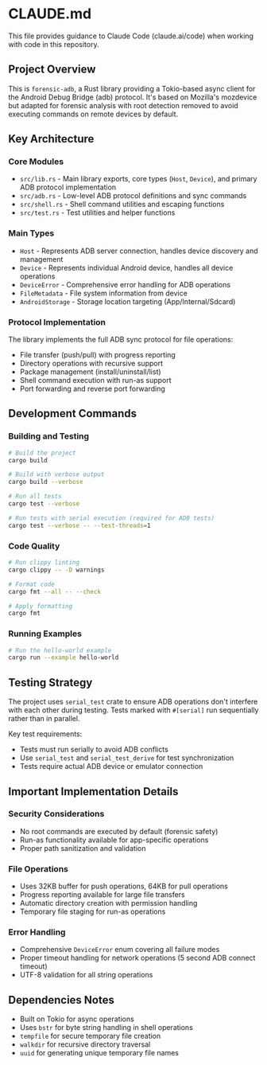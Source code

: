 # CLAUDE.md

This file provides guidance to Claude Code (claude.ai/code) when working with code in this repository.

## Project Overview

This is `forensic-adb`, a Rust library providing a Tokio-based async client for the Android Debug Bridge (adb) protocol. It's based on Mozilla's mozdevice but adapted for forensic analysis with root detection removed to avoid executing commands on remote devices by default.

## Key Architecture

### Core Modules
- `src/lib.rs` - Main library exports, core types (`Host`, `Device`), and primary ADB protocol implementation
- `src/adb.rs` - Low-level ADB protocol definitions and sync commands  
- `src/shell.rs` - Shell command utilities and escaping functions
- `src/test.rs` - Test utilities and helper functions

### Main Types
- `Host` - Represents ADB server connection, handles device discovery and management
- `Device` - Represents individual Android device, handles all device operations
- `DeviceError` - Comprehensive error handling for ADB operations
- `FileMetadata` - File system information from device
- `AndroidStorage` - Storage location targeting (App/Internal/Sdcard)

### Protocol Implementation
The library implements the full ADB sync protocol for file operations:
- File transfer (push/pull) with progress reporting
- Directory operations with recursive support
- Package management (install/uninstall/list)
- Shell command execution with run-as support
- Port forwarding and reverse port forwarding

## Development Commands

### Building and Testing
```bash
# Build the project
cargo build

# Build with verbose output  
cargo build --verbose

# Run all tests
cargo test --verbose

# Run tests with serial execution (required for ADB tests)
cargo test --verbose -- --test-threads=1
```

### Code Quality
```bash
# Run clippy linting
cargo clippy -- -D warnings

# Format code
cargo fmt --all -- --check

# Apply formatting
cargo fmt
```

### Running Examples
```bash
# Run the hello-world example
cargo run --example hello-world
```

## Testing Strategy

The project uses `serial_test` crate to ensure ADB operations don't interfere with each other during testing. Tests marked with `#[serial]` run sequentially rather than in parallel.

Key test requirements:
- Tests must run serially to avoid ADB conflicts
- Use `serial_test` and `serial_test_derive` for test synchronization
- Tests require actual ADB device or emulator connection

## Important Implementation Details

### Security Considerations
- No root commands are executed by default (forensic safety)
- Run-as functionality available for app-specific operations  
- Proper path sanitization and validation

### File Operations
- Uses 32KB buffer for push operations, 64KB for pull operations
- Progress reporting available for large file transfers
- Automatic directory creation with permission handling
- Temporary file staging for run-as operations

### Error Handling
- Comprehensive `DeviceError` enum covering all failure modes
- Proper timeout handling for network operations (5 second ADB connect timeout)
- UTF-8 validation for all string operations

## Dependencies Notes

- Built on Tokio for async operations
- Uses `bstr` for byte string handling in shell operations
- `tempfile` for secure temporary file creation
- `walkdir` for recursive directory traversal
- `uuid` for generating unique temporary file names